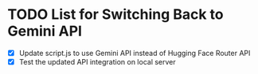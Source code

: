 # TODO List for Switching Back to Gemini API

- [x] Update script.js to use Gemini API instead of Hugging Face Router API
- [x] Test the updated API integration on local server
